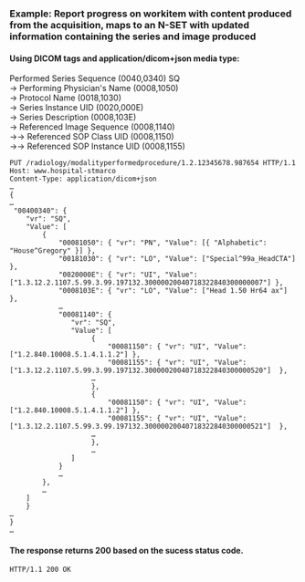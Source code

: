 ### Example: Report progress on workitem with content produced from the acquisition, maps to an N-SET with updated information containing the series and image produced

#### Using DICOM tags and application/dicom+json media type:  
Performed Series Sequence (0040,0340) SQ  
-> Performing Physician's Name (0008,1050)  
-> Protocol Name (0018,1030)  
-> Series Instance UID (0020,000E)   
-> Series Description (0008,103E)  
-> Referenced Image Sequence (0008,1140)  
->-> Referenced SOP Class UID (0008,1150)  
->-> Referenced SOP Instance UID (0008,1155)  

```http
PUT /radiology/modalityperformedprocedure/1.2.12345678.987654 HTTP/1.1
Host: www.hospital-stmarco
Content-Type: application/dicom+json
…
{
…
 "00400340": { 
    "vr": "SQ",
    "Value": [
        {
            "00081050": { "vr": "PN", "Value": [{ "Alphabetic": "House^Gregory" }] },
            "00181030": { "vr": "LO", "Value": ["Special^99a_HeadCTA"]  },
            "0020000E": { "vr": "UI", "Value": ["1.3.12.2.1107.5.99.3.99.197132.30000020040718322840300000007"] }, 
            "0008103E": { "vr": "LO", "Value": ["Head 1.50 Hr64 ax"] }, 
            …     
            "00081140": { 
               "vr": "SQ",
               "Value": [
                    {
                        "00081150": { "vr": "UI", "Value": ["1.2.840.10008.5.1.4.1.1.2"] },
                        "00081155": { "vr": "UI", "Value": ["1.3.12.2.1107.5.99.3.99.197132.30000020040718322840300000520"]  },
                    … 
                    },
                    {
                        "00081150": { "vr": "UI", "Value": ["1.2.840.10008.5.1.4.1.1.2"] },
                        "00081155": { "vr": "UI", "Value": ["1.3.12.2.1107.5.99.3.99.197132.30000020040718322840300000521"]  },
                    …
                    },                     
                    …
               ]
            }
            … 
        },
        …
    ]
    }
…
}
…
```

#### The response returns 200 based on the sucess status code.  
```http
HTTP/1.1 200 OK

```

